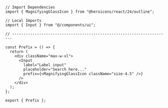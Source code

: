 ﻿```tsx
// Import Dependencies
import { MagnifyingGlassIcon } from "@heroicons/react/24/outline";

// Local Imports
import { Input } from "@/components/ui";

// ----------------------------------------------------------------------

const Prefix = () => {
  return (
    <div className="max-w-xl">
      <Input
        label="Label input"
        placeholder="Search here..."
        prefix={<MagnifyingGlassIcon className="size-4.5" />}
      />
    </div>
  );
};

export { Prefix };

```
